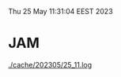 Thu 25 May 11:31:04 EEST 2023
# JAM
<a href='./cache/202305/25_11.log'>./cache/202305/25_11.log</a>

